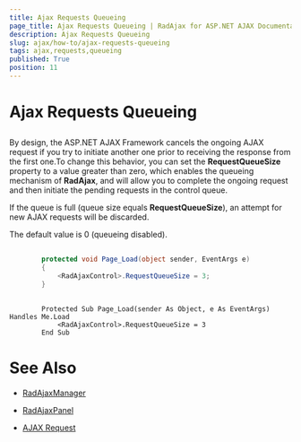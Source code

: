 ```yaml
---
title: Ajax Requests Queueing
page_title: Ajax Requests Queueing | RadAjax for ASP.NET AJAX Documentation
description: Ajax Requests Queueing
slug: ajax/how-to/ajax-requests-queueing
tags: ajax,requests,queueing
published: True
position: 11
---
```


# Ajax Requests Queueing



## 

By design, the ASP.NET AJAX Framework cancels the ongoing AJAX request if you try to initiate another one prior to receiving the response from the first one.To change this behavior, you can set the **RequestQueueSize** property to a value greater than zero, which enables the queueing mechanism of **RadAjax**, and will allow you to complete the ongoing request and then initiate the pending requests in the control queue.

If the queue is full (queue size equals **RequestQueueSize**), an attempt for new AJAX requests will be discarded.

The default value is 0 (queueing disabled).



````C#
	     
		protected void Page_Load(object sender, EventArgs e)    
	    {        
	        <RadAjaxControl>.RequestQueueSize = 3;    
	    }
				
````
````VB.NET
	    Protected Sub Page_Load(sender As Object, e As EventArgs) Handles Me.Load
	        <RadAjaxControl>.RequestQueueSize = 3
	    End Sub
````


# See Also

 * [RadAjaxManager](http://www.telerik.com/help/aspnet-ajax/ajax-ajaxmanager.html)

 * [RadAjaxPanel](http://www.telerik.com/help/aspnet-ajax/ajax-ajaxpanel.html)

 * [AJAX Request](http://www.telerik.com/help/aspnet-ajax/ajax-client-side-api.html)
